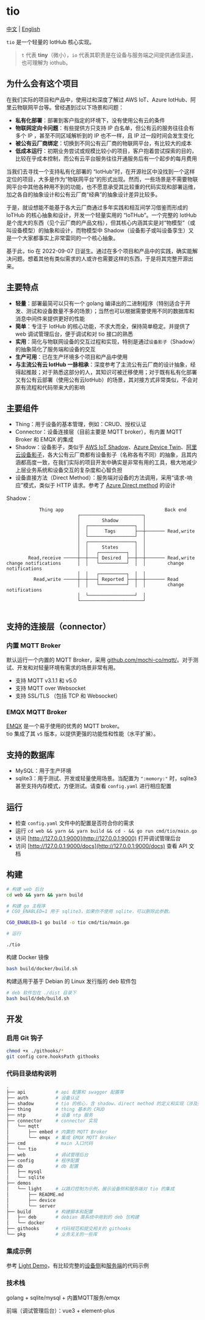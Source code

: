 # tio

[中文](README.md) | [English](README_en.md)

`tio` 是一个轻量的 IotHub 核心实现。

  
>`t` 代表 **tiny**（微小），`io` 代表其职责是在设备与服务端之间提供通信渠道，也可理解为 iothub。


## 为什么会有这个项目

在我们实际的项目和产品中，使用过和深度了解过 AWS IoT、Azure IotHub、阿里云物联网平台等。曾经遇到过以下场景和问题： 

- **私有化部署**：部署到客户指定的环境下，没有使用公有云的条件
- **物联网定向卡问题**：有些提供方只支持 IP 白名单，但公有云的服务往往会有多个 IP ，甚至不同区域解析到的 IP 也不一样，且 IP 过一段时间会发生变化
- **被公有云厂商绑定**：切换到不同公有云厂商的物联网平台，有比较大的成本
- **低成本运行**：初期业务尝试或规模比较小的项目，客户抱着尝试探索的目的，比较在乎成本控制，而公有云平台服务往往开通服务后有一个起步的每月费用
 
当我们去寻找一个支持私有化部署的 “IotHub”时，在开源社区中没找到一个这样定位的项目，大多是作为“物联网平台”的形式出现。然而，一些场景是不需要物联网平台中其他各种用不到的功能，也不愿意承受其比较重的代码实现和部署运维，加之各自的抽象设计和公有云厂商“经典”的抽象设计差异比较多。  

于是，就设想能不能基于各大云厂商通过多年实践和相互间学习借鉴而形成的 IoTHub 的核心抽象和设计，开发一个轻量实用的 “IoTHub”。一个完整的 IotHub 是个庞大的东西（见个云厂商的产品文档），但其核心内涵其实是对“物模型”（或叫设备模型）的抽象和设计，而物模型中 Shadow（设备影子或叫设备孪生）又是一个大家都事实上非常雷同的一个核心抽象。

基于此，tio 在 2022-09-07 日诞生。通过在多个项目和产品中的实践，确实能解决问题。想着其他有类似需求的人或许也需要这样的东西，于是将其完整开源出来。  


## 主要特点

- **轻量**：部署最简可以只有一个 golang 编译出的二进制程序（特别适合于开发、测试和设备数量不多的场景）；当然也可以根据需要使用不同的数据库和消息中间件来提供更好的性能
- **简单**：专注于 IotHub 的核心功能，不求大而全，保持简单稳定。并提供了 web 调试管理后台，便于调试和对 tio 接口的熟悉
- **实用**：简化与物联网设备的交互过程和实现，特别是通过`设备影子`（Shadow）的抽象简化了服务端和设备的交互
- **生产可用**：已在生产环境多个项目和产品中使用
- **与主流公有云 IotHub 一脉相承**：深度参考了主流公有云厂商的设计抽象，经得起推敲；对于熟悉这部分的人，其知识可被迁移使用；对于既有私有化部署又有公有云部署（使用公有云IotHub）的场景，其对接方式非常类似，不会对原有流程和代码带来大的影响

## 主要组件

- Thing：用于设备的基本管理，例如：CRUD、授权认证
- Connector：设备连接层（目前主要是 MQTT broker），有内置 MQTT Broker 和 EMQX 的集成
- Shadow：设备影子，类似于 [AWS IoT Shadow](https://docs.aws.amazon.com/iot/latest/developerguide/device-shadow-document.html)、[Azure Device Twin](https://learn.microsoft.com/zh-cn/azure/iot-hub/iot-hub-devguide-device-twins)、[阿里云设备影子](https://help.aliyun.com/document_detail/53930.html)，各大公有云厂商都有设备影子（名称各有不同）的抽象，且其内涵都高度一致，在我们实际的项目开发中确实是非常有用的工具，极大地减少上层业务系统和设备交互的复杂度和心智负担
- 设备直接方法（Direct Method）：服务端对设备的方法调用，采用“请求-响应”模式，类似于 HTTP 请求。参考了 [Azure Direct method](https://learn.microsoft.com/zh-cn/azure/iot-hub/iot-hub-devguide-direct-methods) 的设计


Shadow：

```
            Thing app                                     Back end
                          ┌───────────────────────┐
                          │        Shadow         │
                          │  ┌─────────────────┐  │
                          │  │      Tags       ├──┼─────── Read,write
                          │  └─────────────────┘  │
                          │  ┌─────────────────┐  │
                          │  │     States      │  │
                          │  │   ┌──────────┐  │  │
        Read,receive ─────┼──┼───┤ Desired  ├──┼──┼─────── Read,write
change notifications      │  │   └──────────┘  │  │        change notifications
                          │  │   ┌──────────┐  │  │
          Read,write ─────┼──┼───┤ Reported ├──┼──┼─────── Read
                          │  │   └──────────┘  │  │        change notifications
                          │  └─────────────────┘  │
                          └───────────────────────┘
                          
```


## 支持的连接层（connector）


### 内置 MQTT Broker

默认运行一个内置的 MQTT Broker，采用 [github.com/mochi-co/mqtt/](github.com/mochi-co/mqtt)。对于测试、开发和对轻量环境有需求的场景非常有用。  

- 支持 MQTT v3.1.1 和 v5.0
- 支持 MQTT over Websocket
- 支持 SSL/TLS （包括 TCP 和 Websocket）


### EMQX MQTT Broker

[EMQX](https://github.com/emqx/emqx)  是一个易于使用的优秀的 MQTT broker。  
tio 集成了其 `v5` 版本，以提供更强的功能性和性能（水平扩展）。

## 支持的数据库

- MySQL：用于生产环境
- sqlite3：用于测试、开发或轻量使用场景。当配置为 `":memory:"` 时，sqlite3 甚至支持内存模式，方便测试。请查看 `config.yaml` 进行相应配置

## 运行

- 检查 `config.yaml` 文件中的配置是否符合你的需求
- 运行 `cd web && yarn && yarn build && cd - && go run cmd/tio/main.go`
- 访问 [http://127.0.0.1:9000](http://127.0.0.1:9000) 打开调试管理后台
- 访问 [http://127.0.0.1:9000/docs](http://127.0.0.1:9000/docs) 查看 API 文档

## 构建

```bash
# 构建 web 后台
cd web && yarn && yarn build

# 构建 go 主程序
# CGO_ENABLED=1 用于 sqlite3，如果你不使用 sqlite，可以删除此参数。

CGO_ENABLED=1 go build -o tio cmd/tio/main.go

# 运行

./tio

```

构建 Docker 镜像

```bash
bash build/docker/build.sh
```

构建适用于基于 Debian 的 Linux 发行版的 deb 软件包

```bash
# deb 软件包在 ./dist 目录下
bash build/deb/build.sh
```

## 开发

### 启用 Git 钩子

```bash
chmod +x ./githooks/*
git config core.hooksPath githooks
```

### 代码目录结构说明

```bash
.
├── api           # api 配置和 swagger 配置等
├── auth          # 设备认证
├── shadow        # tio 的核心，含 shadow、direct method 的定义和实现（涉及到消息通信的部分在 connector 中)
├── thing         # thing 基本的 CRUD
├── ntp           # 设备 ntp 服务
├── connector     # connector 实现
│   └── mqtt
│       ├── embed # 内置的 MQTT Broker
│       └── emqx  # 集成 EMQX MQTT Broker
├── cmd           # main 入口代码
│   └── tio
├── web           # 调试管理后台
├── config        # 程序配置
├── db            # db 配置
│   ├── mysql
│   └── sqlite
├── demos
│   └── light     # 以路灯控制为示例，展示设备侧和服务端对 tio 的集成
│       ├── README.md
│       ├── device
│       └── server
├── build         # 构建脚本和配置
│   ├── deb       # debian 类系统中用到的 deb 包构建
│   └── docker
├── githooks      # 代码规范和提交相关的 githooks
└── pkg           # 业务无关的一些库
```

### 集成示例

参考 [Light Demo](demos/light/README.md)，有比较完整的[设备侧](./demos/light/device/)和[服务端](./demos/light/server/)的代码示例


### 技术栈

golang + sqlite/mysql +  内置MQTT服务/emqx

前端（调试管理后台）：vue3 + element-plus
